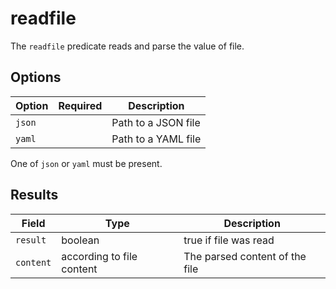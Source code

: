 # readfile

The `readfile` predicate reads and parse the value of file.

## Options

| Option | Required | Description         |
| ---    | ---      | ---                 |
| `json` |          | Path to a JSON file |
| `yaml` |          | Path to a YAML file |

One of `json` or `yaml` must be present.

## Results

| Field     | Type                      | Description                    |
| ---       | ---                       | ---                            |
| `result`  | boolean                   | true if file was read          |
| `content` | according to file content | The parsed content of the file |
